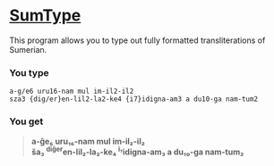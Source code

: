 # [SumType](https://victorvoermans.github.io/sumtype/)

This program allows you to type out fully formatted transliterations of Sumerian.

### You type

    a-g/e6 uru16-nam mul im-il2-il2
    sza3 {dig/er}en-lil2-la2-ke4 {i7}idigna-am3 a du10-ga nam-tum2

### You get

> **a-ĝe₆ uru₁₆-nam mul im-il₂-il₂  
> ša₃ <sup>diĝer</sup>en-lil₂-la₂-ke₄ <sup>i₇</sup>idigna-am₃ a du₁₀-ga nam-tum₂**
